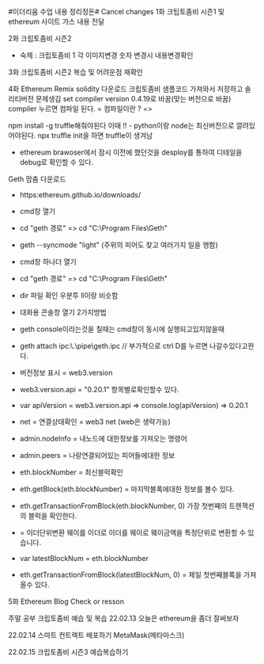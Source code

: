 #이더리움 수업 내용 정리정돈#
Cancel changes
1화 크팁토좀비 시즌1 및 ethereum 사이트 가스 내용 전달

2화 크립토좀비 시즌2

- 숙제 : 크립토좀비 1 각 이미지변경 숫자 변경시 내용변경확인

3화 크립토좀비 시즌2 복습 및 어려운점 재확인

4화 Ethereum Remix solidity 다운로드
크립토좀비 샘플코드 가져와서 저장하고
솔리티버전 문제생김
set compiler version 0.4.19로 바꿈(맞는 버전으로 바꿈)
compiler 누르면 컴파일 된다. = 컴파일이란 ? =>

npm install -g truffle해줘야된다 이때 !! - python이랑 node는 최신버전으로 깔려있어야된다.
npx truffle init을 하면 truffle이 생겨남

- ethereum brawoser에서 잠시 이전에 했던것을 desploy를 통하여 디테일을 debug로 확인할 수 있다.

Geth 맘춤 다운로드
- https:ethereum.github.io/downloads/

- cmd창 열기
- cd "geth 경로" => cd "C:\Program Files\Geth"
- geth --syncmode "light" (주위의 피어도 찾고 여러가지 일을 행함)

- cmd창 하나더 열기
- cd "geth 경로" => cd "C:\Program Files\Geth"
- dir 파일 확인 우분투 ll이랑 비슷함

- 대화용 콘솔창 열기 2가지방법
- geth console이라는것을 칠때는 cmd창이 동시에 실행되고있지않을때 
- geth attach ipc:\\.\pipe\geth.ipc  // 부가적으로 ctrl D를 누르면 나갈수있다고한다.
- 버전정보 표시 = web3.version
- web3.version.api = "0.20.1" 항목별로확인할수 있다.
- var apiVersion = web3.version.api => console.log(apiVersion) => 0.20.1
- net = 연결상태확인 = web3 net (web은 생략가능)
- admin.nodeInfo = 내노드에 대한정보를 가져오는 명령어
- admin.peers = 나랑연결되어있는 피어들에대한 정보
- eth.blockNumber = 최신블럭확인
- eth.getBlock(eth.blockNumber) = 마지막블록에대한 정보를 볼수 있다.
- eth.getTransactionFromBlock(eth.blockNumber, 0) 가장 첫번째의 트렌잭션의 블럭을 확인한다.
-    = 이더단위변환 웨이를 이더로 이더를 웨이로 웨이금액을 특정단위로 변환할 수 있습니다.
- var latestBlockNum = eth.blockNumber
- eth.getTransactionFromBlock(latestBlockNum, 0) = 제일 첫번째블록을 가져올수 있다.

5화 Ethereum Blog Check or resson

주말 공부 크립토좀비 예습 및 복습
22.02.13
오늘은 ethereum을 좀더 잘써보자

22.02.14
스마트 컨트렉트 배포하기
MetaMask(메타마스크)

22.02.15
크립토좀비 시즌3
예습복습하기
